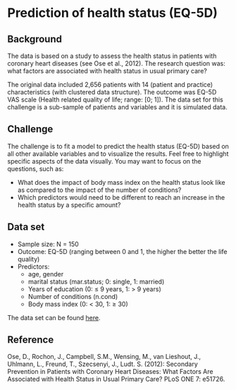 # Prediction of health status (EQ-5D)

## Background

The data is based on a study to assess the health status in patients with coronary heart diseases (see Ose et al., 2012). The research question was: what factors are associated with health
status in usual primary care?

The original data included 2,656 patients with 14 (patient and practice) characteristics (with clustered data structure). The outcome was EQ-5D VAS scale (Health related quality of life; range: [0; 1]). The data set for this challenge is a sub-sample of patients and variables and it is simulated data.

## Challenge

The challenge is to fit a model to predict the health status (EQ-5D) based on all other available variables and to visualize the results. Feel free to highlight specific aspects of the data visually. You may want to focus on the questions, such as:

- What does the impact of body mass index on the health status look like as compared to the impact of the number of conditions?
- Which predictors would need to be different to reach an increase in the health status by a specific amount?

## Data set

- Sample size: N = 150
- Outcome: EQ-5D (ranging between 0 and 1, the higher the better the life quality)
- Predictors:
  - age, gender
  - marital status (mar.status; 0: single, 1: married)
  - Years of education (0: ≤ 9 years, 1: > 9 years)
  - Number of conditions (n.cond)
  - Body mass index (0: < 30, 1: ≥ 30)

The data set can be found [here](EQ5D.csv).

## Reference

Ose, D., Rochon, J., Campbell, S.M., Wensing, M., van Lieshout, J., Uhlmann, L., Freund, T., Szecsenyi, J., Ludt. S. (2012): Secondary Prevention in Patients with Coronary Heart Diseases: What Factors Are Associated with Health Status in Usual Primary Care? PLoS ONE 7: e51726.